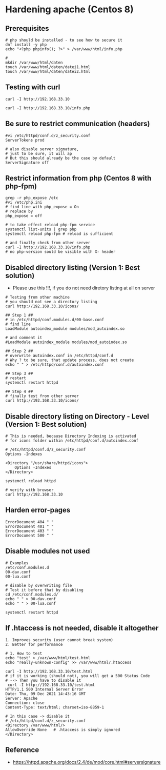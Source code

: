 # Hardening apache (Centos 8) 

## Prerequisites 

```
# php should be installed - to see how to secure it
dnf install -y php 
echo "<?php phpinfo(); ?>" > /var/www/html/info.php 

# 
mkdir /var/www/html/daten 
touch /var/www/html/daten/datei1.html
touch /var/www/html/daten/datei2.html 

```

## Testing with curl 

```
curl -I http://192.168.33.10 

curl -I http://192.168.33.10/info.php 
```

## Be sure to restrict communication (headers) 

```
#vi /etc/httpd/conf.d/z_security.conf 
ServerTokens prod 

# also disable server signature,
# just to be sure, it will ap
# But this should already be the case by default 
ServerSignature off
```

## Restrict information from php (Centos 8 with php-fpm) 

```
grep -r php_expose /etc 
#vi /etc/php.ini
# find line with php_expose = On 
# replace by 
php_expose = off 

# to take effect reload php-fpm service 
systemctl list-units | grep php 
systemctl reload php-fpm # reload is sufficient 

# and finally check from other server 
curl -I http://192.168.33.10/info.php 
# no php-version sould be visible with X- header 
```

## Disabled directory listing (Version 1: Best solution) 

  * Please use this !!!, if you do not need diretory listing at all on server 

```
# Testing from other machine 
# you should not see a directory listing 
curl http://192.168.33.10/icons/ 

## Step 1 ## 
# in /etc/httpd/conf.modules.d/00-base.conf 
# find line 
LoadModule autoindex_module modules/mod_autoindex.so

# and comment it
#LoadModule autoindex_module modules/mod_autoindex.so

## Step 2 ## 
# overwrite autoindex.conf in /etc/httpd/conf.d 
# Why ? to be sure, that update process, does not create 
echo " " > /etc/httpd/conf.d/autoindex.conf 

## Step 3 ## 
# restart 
systemctl restart httpd 

## Step 4 ## 
# finally test from other server
curl http://192.168.33.10/icons/ 

```

## Disable directory listing on Directory - Level (Version 1: Best solution) 


```
# This is needed, because Directory Indexing is activated
# for icons folder within /etc/httpd/conf.d/autoindex.conf

# /etc/httpd/conf.d/z_security.conf 
Options -Indexes

<Directory "/usr/share/httpd/icons">
    Options -Indexes
</Directory>

systemctl reload httpd 

# verify with browser 
curl http://192.168.33.10 

```

## Harden error-pages 

```
ErrorDocument 404 " "
ErrorDocument 401 " "
ErrorDocument 403 " "
ErrorDocument 500 " "
```

## Disable modules not used 

```
# Examples 
/etc/conf.modules.d
00-dav.conf
00-lua.conf

# disable by overwriting file 
# Test it before that by disabling 
cd /etc/conf.modules.d/
echo " " > 00-dav.conf 
echo " " > 00-lua.conf 

systemctl restart httpd 
```

## If .htaccess is not needed, disable it altogether

```
1. Improves security (user cannot break system) 
2. Better for performance 
```

```
# 1. How to test 
echo "test" > /var/www/html/test.html 
echo "really-unknown-config" >> /var/www/html/.htaccess

curl -I http://192.168.33.10/test.html 
# if it is working (should not), you will get a 500 Status Code 
# --> Then you have to disable it 
 curl -I http://192.168.33.10/test.html
HTTP/1.1 500 Internal Server Error                                      Date: Thu, 09 Dec 2021 14:43:16 GMT                                     Server: Apache
Connection: close
Content-Type: text/html; charset=iso-8859-1

# In this case -> disable it 
# /etc/httpd/conf.d/z_security.conf 
<Directory /var/www/html/>
AllowOverride None   # .htaccess is simply ignored 
</Directory>

```

## Reference 

  * https://httpd.apache.org/docs/2.4/de/mod/core.html#serversignature
